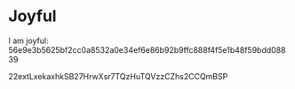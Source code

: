 # Joyful

I am joyful: 56e9e3b5625bf2cc0a8532a0e34ef6e86b92b9ffc888f4f5e1b48f59bdd08839


22extLxekaxhkSB27HrwXsr7TQzHuTQVzzCZhs2CCQmBSP